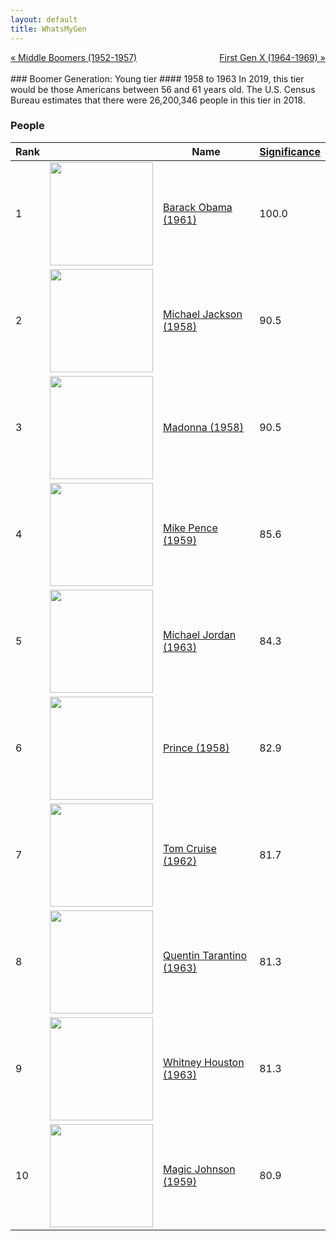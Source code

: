 ```yaml
---
layout: default
title: WhatsMyGen
---
```

<div style="overflow: hidden"><a href="/mike-gen/generations/boomer-middle.html" class="previous" style="float: left !important">&laquo; Middle Boomers (1952-1957)</a><a href="/mike-gen/generations/genx-first.html" class="next" style="float: right !important">First Gen X (1964-1969) &raquo;</a></div>
<br>
### Boomer Generation: Young tier
#### 1958 to 1963
In 2019, this tier would be those Americans between 56 and 61 years old. The U.S. Census Bureau estimates that there were 26,200,346 people in this tier in 2018. 

### People

Rank |     | Name                               | <a href="/mike-gen/FAQ.html#Significance">Significance</a> 
---- | --- | ---------------------------------- | -------- 
1    | <img src="https://upload.wikimedia.org/wikipedia/commons/8/8d/President_Barack_Obama.jpg" width="165" /> | [Barack Obama (1961)](https://en.wikipedia.org/wiki/Barack_Obama) | 100.0
2    | <img src="https://upload.wikimedia.org/wikipedia/commons/3/31/Michael_Jackson_in_1988.jpg" width="165" /> | [Michael Jackson (1958)](https://en.wikipedia.org/wiki/Michael_Jackson) | 90.5
3    | <img src="https://upload.wikimedia.org/wikipedia/commons/d/d1/Madonna_Rebel_Heart_Tour_2015_-_Stockholm_%2823051472299%29_%28cropped_2%29.jpg" width="165" /> | [Madonna (1958)](https://en.wikipedia.org/wiki/Madonna_(entertainer)) | 90.5
4    | <img src="https://upload.wikimedia.org/wikipedia/commons/b/b9/Mike_Pence_official_Vice_Presidential_portrait.jpg" width="165" /> | [Mike Pence (1959)](https://en.wikipedia.org/wiki/Mike_Pence) | 85.6
5    | <img src="https://upload.wikimedia.org/wikipedia/commons/a/ae/Michael_Jordan_in_2014.jpg" width="165" /> | [Michael Jordan (1963)](https://en.wikipedia.org/wiki/Michael_Jordan) | 84.3
6    | <img src="https://upload.wikimedia.org/wikipedia/commons/d/d6/Prince_at_Coachella_%28cropped%29.jpg" width="165" /> | [Prince (1958)](https://en.wikipedia.org/wiki/Prince_(musician)) | 82.9
7    | <img src="https://upload.wikimedia.org/wikipedia/commons/c/c8/Jack_Reacher-_Never_Go_Back_Japan_Premiere_Red_Carpet-_Tom_Cruise_%2835338493152%29_%28cropped%29.jpg" width="165" /> | [Tom Cruise (1962)](https://en.wikipedia.org/wiki/Tom_Cruise) | 81.7
8    | <img src="https://upload.wikimedia.org/wikipedia/commons/0/0b/Quentin_Tarantino_by_Gage_Skidmore.jpg" width="165" /> | [Quentin Tarantino (1963)](https://en.wikipedia.org/wiki/Quentin_Tarantino) | 81.3
9    | <img src="https://upload.wikimedia.org/wikipedia/commons/a/a7/Whitney_Houston_Welcome_Home_Heroes_1_cropped.jpg" width="165" /> | [Whitney Houston (1963)](https://en.wikipedia.org/wiki/Whitney_Houston) | 81.3
10   | <img src="https://upload.wikimedia.org/wikipedia/commons/7/72/Earvin_%22Magic%22_Johnson_on_%2707.jpg" width="165" /> | [Magic Johnson (1959)](https://en.wikipedia.org/wiki/Magic_Johnson) | 80.9
